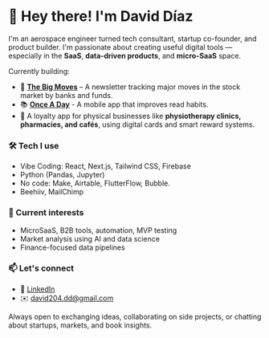 # 👋 Hey there! I'm David Díaz

I'm an aerospace engineer turned tech consultant, startup co-founder, and product builder. I'm passionate about creating useful digital tools — especially in the **SaaS**, **data-driven products**, and **micro-SaaS** space.

Currently building:

- 🧠 [**The Big Moves**](https://conclusive-ice-954785.framer.app/) – A newsletter tracking major moves in the stock market by banks and funds.
- 📚 [**Once A Day**](https://www.linkedin.com/company/once-a-day-app) - A mobile app that improves read habits.
- 🎁 A loyalty app for physical businesses like **physiotherapy clinics, pharmacies, and cafés**, using digital cards and smart reward systems.

### 🛠️ Tech I use
- Vibe Coding: React, Next.js, Tailwind CSS, Firebase  
- Python (Pandas, Jupyter)
- No code: Make, Airtable, FlutterFlow, Bubble.
- Beehiiv, MailChimp

### 🚀 Current interests
- MicroSaaS, B2B tools, automation, MVP testing  
- Market analysis using AI and data science  
- Finance-focused data pipelines  

### 📫 Let's connect
- 💼 [LinkedIn](https://www.linkedin.com/in/josedaviddiazdiaz/)
- ✉️ david204.dd@gmail.com  

Always open to exchanging ideas, collaborating on side projects, or chatting about startups, markets, and book insights.
